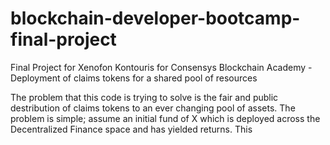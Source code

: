 # blockchain-developer-bootcamp-final-project
Final Project for Xenofon Kontouris for Consensys Blockchain Academy - Deployment of claims tokens for a shared pool of resources

The problem that this code is trying to solve is the fair and public destribution of claims tokens to an ever changing pool of assets. The problem is simple; assume an initial fund of X which is deployed across the Decentralized Finance space and has yielded returns. This
